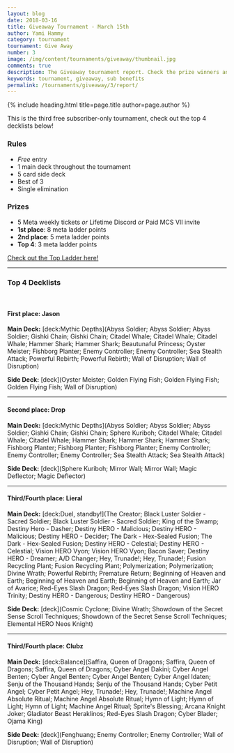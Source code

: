 ```yaml
---
layout: blog
date: 2018-03-16
title: Giveaway Tournament - March 15th
author: Yami Hammy
category: tournament
tournament: Give Away
number: 3
image: /img/content/tournaments/giveaway/thumbnail.jpg
comments: true
description: The Giveaway tournament report. Check the prize winners and their decks here!
keywords: tournament, giveaway, sub benefits
permalink: /tournaments/giveaway/3/report/
---
```


{% include heading.html title=page.title author=page.author %}

This is the third free subscriber-only tournament, check out the top 4 decklists below! 

### Rules
* *Free* entry
* 1 main deck throughout the tournament
* 5 card side deck 
* Best of 3
* Single elimination

### Prizes
* 5 Meta weekly tickets *or* Lifetime Discord *or* Paid MCS VII invite
* **1st place**: 8 meta ladder points
* **2nd place**: 5 meta ladder points
* **Top 4**: 3 meta ladder points

[Check out the Top Ladder here!](/discord/#topladder)

---

### Top 4 Decklists

<br>

#### First place: Jason

**Main Deck:**
[deck:Mythic Depths](Abyss Soldier; Abyss Soldier; Abyss Soldier; Gishki Chain; Gishki Chain; Citadel Whale; Citadel Whale; Citadel Whale; Hammer Shark; Hammer Shark; Beautunaful Princess; Oyster Meister; Fishborg Planter; Enemy Controller; Enemy Controller; Sea Stealth Attack; Powerful Rebirth; Powerful Rebirth; Wall of Disruption; Wall of Disruption)

**Side Deck:**
[deck](Oyster Meister; Golden Flying Fish; Golden Flying Fish; Golden Flying Fish; Wall of Disruption)

---

#### Second place: Drop

**Main Deck:**
[deck:Mythic Depths](Abyss Soldier; Abyss Soldier; Abyss Soldier; Gishki Chain; Gishki Chain; Sphere Kuriboh; Citadel Whale; Citadel Whale; Citadel Whale; Hammer Shark; Hammer Shark; Hammer Shark; Fishborg Planter; Fishborg Planter; Fishborg Planter; Enemy Controller; Enemy Controller; Enemy Controller; Sea Stealth Attack; Sea Stealth Attack)

**Side Deck:**
[deck](Sphere Kuriboh; Mirror Wall; Mirror Wall; Magic Deflector; Magic Deflector)

---

#### Third/Fourth place: Lieral

**Main Deck:**
[deck:Duel, standby!](The Creator; Black Luster Soldier - Sacred Soldier; Black Luster Soldier - Sacred Soldier; King of the Swamp; Destiny Hero - Dasher; Destiny HERO - Malicious; Destiny HERO - Malicious; Destiny HERO - Decider; The Dark - Hex-Sealed Fusion; The Dark - Hex-Sealed Fusion; Destiny HERO - Celestial; Destiny HERO - Celestial; Vision HERO Vyon; Vision HERO Vyon; Bacon Saver; Destiny HERO - Dreamer; A/D Changer; Hey, Trunade!; Hey, Trunade!; Fusion Recycling Plant; Fusion Recycling Plant; Polymerization; Polymerization; Divine Wrath; Powerful Rebirth; Premature Return; Beginning of Heaven and Earth; Beginning of Heaven and Earth; Beginning of Heaven and Earth; Jar of Avarice; Red-Eyes Slash Dragon; Red-Eyes Slash Dragon; Vision HERO Trinity; Destiny HERO - Dangerous; Destiny HERO - Dangerous)

**Side Deck:**
[deck](Cosmic Cyclone; Divine Wrath; Showdown of the Secret Sense Scroll Techniques; Showdown of the Secret Sense Scroll Techniques; Elemental HERO Neos Knight)

---

#### Third/Fourth place: Clubz

**Main Deck:**
[deck:Balance](Saffira, Queen of Dragons; Saffira, Queen of Dragons; Saffira, Queen of Dragons; Cyber Angel Dakini; Cyber Angel Benten; Cyber Angel Benten; Cyber Angel Benten; Cyber Angel Idaten; Senju of the Thousand Hands; Senju of the Thousand Hands; Cyber Petit Angel; Cyber Petit Angel; Hey, Trunade!; Hey, Trunade!; Machine Angel Absolute Ritual; Machine Angel Absolute Ritual; Hymn of Light; Hymn of Light; Hymn of Light; Machine Angel Ritual; Sprite's Blessing; Arcana Knight Joker; Gladiator Beast Heraklinos; Red-Eyes Slash Dragon; Cyber Blader; Ojama King)

**Side Deck:**
[deck](Fenghuang; Enemy Controller; Enemy Controller; Wall of Disruption; Wall of Disruption)